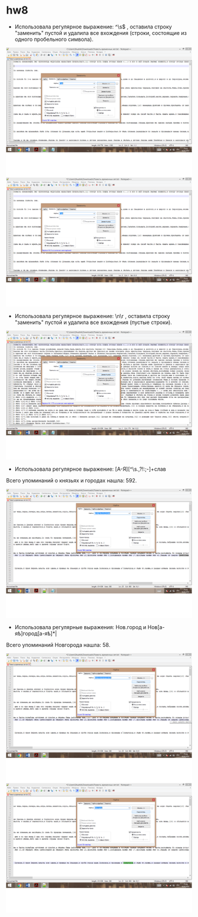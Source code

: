 # hw8
* Использовала регулярное выражение: ^\s$ , оставила строку "заменить" пустой и удалила все вхождения (строки, состоящие из одного пробельного символа). 

![alt-текст](https://github.com/Oleschuk/hw8/blob/master/1.png)
![alt-текст](https://github.com/Oleschuk/hw8/blob/master/2.png)

* Использовала регулярное выражение: \n\r , оставила строку "заменить" пустой и удалила все вхождения (пустые строки). 

![alt-текст](https://github.com/Oleschuk/hw8/blob/master/3.png)

* Использовала регулярное выражение: [А-Я][^\s.,?!:;-]+слав 

Всего упоминаний о князьях и городах нашла: 592. 

![alt-текст](https://github.com/Oleschuk/hw8/blob/master/4.png)

* Использовала регулярные выражения: Нов.город  и Нов[а-яѣ]город[а-яѣ]*| 

Всего упоминаний Новгорода нашла: 58. 

![alt-текст](https://github.com/Oleschuk/hw8/blob/master/5.png)
![alt-текст](https://github.com/Oleschuk/hw8/blob/master/6.png)
